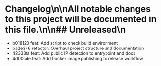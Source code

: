 # Changelog\n\nAll notable changes to this project will be documented in this file.\n\n## Unreleased\n
- b018128 feat: Add script to check build environment
- ba2e346 refactor: Overhaul project structure and documentation
- 42333fa feat: Add public IP detection to entrypoint and docs
- 4d00cde feat: Add Docker image publishing to release workflow